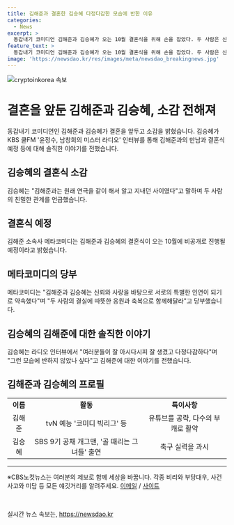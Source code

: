 ```yaml
---
title: 김해준과 결혼한 김승혜 다정다감한 모습에 반한 이유
categories:
  - News
excerpt: >
  동갑내기 코미디언 김해준과 김승혜가 오는 10월 결혼식을 위해 손을 잡았다. 두 사람은 신뢰와 사랑을 바탕으로 특별한 인연을 맺었으며, 결혼식은 비공개로 진행될 예정이다. 김승혜는 라디오 인터뷰에서 김해준의 다정한 모습에 반하여 결혼을 앞둔 이유를 밝혔고, 이들은 한때 연극을 함께 했던 동료였다. 둘은 코미디계의 새로운 부부 모델로 주목받으며, 각자의 활약과 인기를 통해 관심을 받고 있다.
feature_text: >
  동갑내기 코미디언 김해준과 김승혜가 오는 10월 결혼식을 위해 손을 잡았다. 두 사람은 신뢰와 사랑을 바탕으로 특별한 인연을 맺었으며, 결혼식은 비공개로 진행될 예정이다. 김승혜는 라디오 인터뷰에서 김해준의 다정한 모습에 반하여 결혼을 앞둔 이유를 밝혔고, 이들은 한때 연극을 함께 했던 동료였다. 둘은 코미디계의 새로운 부부 모델로 주목받으며, 각자의 활약과 인기를 통해 관심을 받고 있다.
image: 'https://newsdao.kr/res/images/meta/newsdao_breakingnews.jpg'
---
```


<p><img src="https://newsdao.kr/res/images/meta/newsdao_breakingnews.jpg" alt="cryptoinkorea 속보" /></p>

<h1>결혼을 앞둔 김해준과 김승혜, 소감 전해져</h1>

<p data-ke-size="size16">동갑내기 코미디언인 김해준과 김승혜가 결혼을 앞두고 소감을 밝혔습니다. 김승혜가 KBS 쿨FM '윤정수, 남창희의 미스터 라디오' 인터뷰를 통해 김해준과의 만남과 결혼식 예정 등에 대해 솔직한 이야기를 전했습니다.</p>

<h2>김승혜의 결혼식 소감</h2>

<p data-ke-size="size16">김승혜는 "김해준과는 원래 연극을 같이 해서 알고 지내던 사이였다"고 말하며 두 사람의 친밀한 관계를 언급했습니다.</p>

<h2>결혼식 예정</h2>

<p data-ke-size="size16">김해준 소속사 메타코미디는 김해준과 김승혜의 결혼식이 오는 10월에 비공개로 진행될 예정이라고 밝혔습니다.</p>

<h2>메타코미디의 당부</h2>

<p data-ke-size="size16">메타코미디는 "김해준과 김승혜는 신뢰와 사랑을 바탕으로 서로의 특별한 인연이 되기로 약속했다"며 "두 사람의 결실에 따뜻한 응원과 축복으로 함께해달라"고 당부했습니다.</p>

<h2>김승혜의 김해준에 대한 솔직한 이야기</h2>

<p data-ke-size="size16">김승혜는 라디오 인터뷰에서 "여러분들이 잘 아시다시피 잘 생겼고 다정다감하다"며 "그런 모습에 반하지 않았나 싶다"고 김해준에 대한 이야기를 전했습니다.</p>

<h2>김해준과 김승혜의 프로필</h2>

<table>
  <tr>
    <td style="text-align: center; height: 17px;"><b>이름</b></td>
    <td style="text-align: center; height: 17px;"><b>활동</b></td>
    <td style="text-align: center; height: 17px;"><b>특이사항</b></td>
  </tr>
  <tr>
    <td style="text-align: center; height: 17px;">김해준</td>
    <td style="text-align: center; height: 17px;">tvN 예능 '코미디 빅리그' 등</td>
    <td style="text-align: center; height: 17px;">유튜브를 공략, 다수의 부캐로 활약</td>
  </tr>
  <tr>
    <td style="text-align: center; height: 17px;">김승혜</td>
    <td style="text-align: center; height: 17px;">SBS 9기 공채 개그맨, '골 때리는 그녀들' 출연</td>
    <td style="text-align: center; height: 17px;">축구 실력을 과시</td>
  </tr>
</table>

<hr>

<p data-ke-size="size16">※CBS노컷뉴스는 여러분의 제보로 함께 세상을 바꿉니다. 각종 비리와 부당대우, 사건사고와 미담 등 모든 얘깃거리를 알려주세요. <a href="mailto:jebo@cbs.co.kr">이메일</a> / <a href="https://url.kr/b71afn">사이트</a></p>

<p data-ke-size="size16">&nbsp;</p>
실시간 뉴스 속보는, <a href="https://newsdao.kr" rel="dofollow">https://newsdao.kr</a>


